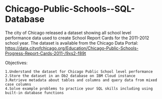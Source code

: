 # Chicago-Public-Schools--SQL-Database
The city of Chicago released a dataset showing all school level performance data used to create School Report Cards for the 2011-2012 school year. The dataset is available from the Chicago Data Portal: https://data.cityofchicago.org/Education/Chicago-Public-Schools-Progress-Report-Cards-2011-/9xs2-f89t

Objectives:


    1.Understand the dataset for Chicago Public School level performance
    2.Store the dataset in an Db2 database on IBM Cloud instance
    3.Retrieve metadata about tables and columns and query data from mixed case columns
    4.Solve example problems to practice your SQL skills including using built-in database functions
